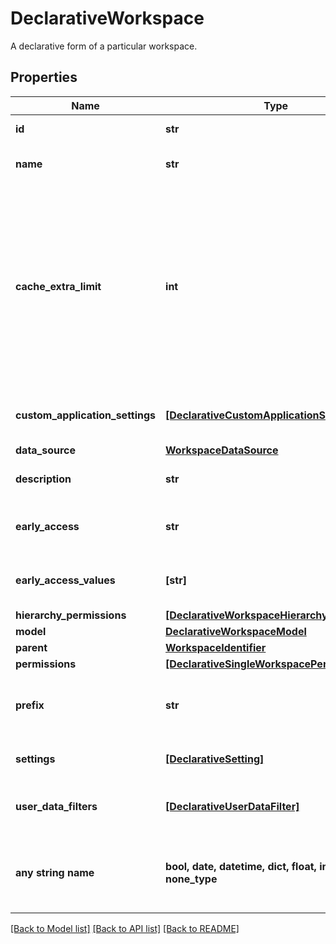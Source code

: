 # DeclarativeWorkspace

A declarative form of a particular workspace.

## Properties
Name | Type | Description | Notes
------------ | ------------- | ------------- | -------------
**id** | **str** | Identifier of a workspace | 
**name** | **str** | Name of a workspace to view. | 
**cache_extra_limit** | **int** | Extra cache limit allocated to specific workspace. In case there is extra cache budget setup for organization, it can be split between multiple workspaces. | [optional] 
**custom_application_settings** | [**[DeclarativeCustomApplicationSetting]**](DeclarativeCustomApplicationSetting.md) | A list of workspace custom settings. | [optional] 
**data_source** | [**WorkspaceDataSource**](WorkspaceDataSource.md) |  | [optional] 
**description** | **str** | Description of the workspace | [optional] 
**early_access** | **str** | Early access defined on level Workspace | [optional] 
**early_access_values** | **[str]** | Early access defined on level Workspace | [optional] 
**hierarchy_permissions** | [**[DeclarativeWorkspaceHierarchyPermission]**](DeclarativeWorkspaceHierarchyPermission.md) |  | [optional] 
**model** | [**DeclarativeWorkspaceModel**](DeclarativeWorkspaceModel.md) |  | [optional] 
**parent** | [**WorkspaceIdentifier**](WorkspaceIdentifier.md) |  | [optional] 
**permissions** | [**[DeclarativeSingleWorkspacePermission]**](DeclarativeSingleWorkspacePermission.md) |  | [optional] 
**prefix** | **str** | Custom prefix of entity identifiers in workspace | [optional] 
**settings** | [**[DeclarativeSetting]**](DeclarativeSetting.md) | A list of workspace settings. | [optional] 
**user_data_filters** | [**[DeclarativeUserDataFilter]**](DeclarativeUserDataFilter.md) | A list of workspace user data filters. | [optional] 
**any string name** | **bool, date, datetime, dict, float, int, list, str, none_type** | any string name can be used but the value must be the correct type | [optional]

[[Back to Model list]](../README.md#documentation-for-models) [[Back to API list]](../README.md#documentation-for-api-endpoints) [[Back to README]](../README.md)


